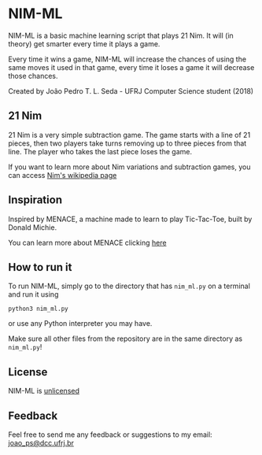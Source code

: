 # NIM-ML
NIM-ML is a basic machine learning script that plays 21 Nim. It will (in theory) get smarter every time it plays a game.

Every time it wins a game, NIM-ML will increase the chances of using the same moves it used in that game, every time it loses a game it will decrease those chances.

Created by João Pedro T. L. Seda - UFRJ Computer Science student (2018) 

## 21 Nim
21 Nim is a very simple subtraction game. The game starts with a line of 21 pieces, then two players take turns removing up to three pieces from that line. The player who takes the last piece loses the game.

If you want to learn more about Nim variations and subtraction games, you can access [Nim's wikipedia page](https://en.wikipedia.org/wiki/Nim)

## Inspiration
Inspired by MENACE, a machine made to learn to play Tic-Tac-Toe, built by Donald Michie.

You can learn more about MENACE clicking [here](http://www.mscroggs.co.uk/blog/19)

## How to run it
To run NIM-ML, simply go to the directory that has `nim_ml.py` on a terminal and run it using
```
python3 nim_ml.py
```
or use any Python interpreter you may have.

Make sure all other files from the repository are in the same directory as `nim_ml.py`!

## License
NIM-ML is [unlicensed](./LICENSE)

## Feedback
Feel free to send me any feedback or suggestions to my email: joao_ps@dcc.ufrj.br

